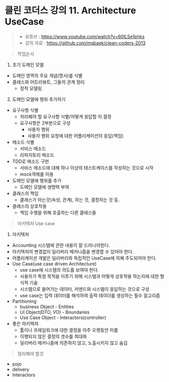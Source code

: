 클린 코더스 강의 11. Architecture UseCase
=============================

> * 유튜브 : https://www.youtube.com/watch?v=60lLSe1phks
> * 강의 자료 : https://github.com/msbaek/clean-coders-2013

> 작업순서

1. 초기 도메인 모델
  * 도메인 영역의 주요 개념(명사)를 식별
  * 클레스와 어트리뷰트, 그들의 관계 정리
    - 정적 모델링

2. 도메인 모델에 행위 추가하기
  * 요구사항 식별
    - 처리해야 할 요구사항 식별/어떻게 응답할 지 결정
    - 요구사항은 2부분으로 구성
      * 사용자 행위
      * 사용자 행위 요청에 대한 어플리케이션의 응답(책임)
  * 메소드 식별
    - 서비스 메소드
    - 리파지토리 메소드
  * TDD로 메소드 구현
    - 서비스 메소드에 대해 하나 이상의 테스트케이스를 작성하는 것으로 시작
    - mock객체를 이용
  * 도메인 모델에 행위를 추가
    -  도메인 모델에 생명력 부여
  * 클래스의 책임
    - 클래스가 아는것(속성, 관계), 하는 것, 결정하는 것 등.
  * 클래스의 상호작용
    - 책임 수행을 위해 호출하는 다른 클래스들

>아키텍처 Use case

1. 아키텍처
  * Accounting 시스템에 관한 내용이 잘 드러나야한다.
  * 아키텍처의 변경없이 딜리버리 메커니즘을 변경할 수 있어야 한다.
  * 어플리케이션 개발은 딜리버리와 독립적인 UseCase에 의해 주도되어야 한다.
  * Use Case(use case driven Architecture)
    - use case에 시스템의 의도를 보여야 한다.
    - 사용자가 특정 목적을 이루기 위해 시스템과 어떻게 상호작용 하는지에 대한 형식적 기술
    - 시스템으로 들어가는 데이터, 커맨드와 시스템이 응답하는 것으로 구성
    - use case는 입력 데이터를 해석하여 출력 테이더를 생성하는 필수 알고리즘
  * Partitioning
    - business Object - Entities
    - UI Object(DTO, VO) - Boundaries
    - Use Case Object - Interactors(controller)
  * 좋은 아키텍처
    -  툴이나 프레임워크에 대한 결정을 아주 오랫동안 미룸
    - 이행되지 않은 결정의 갯수를 최대화
    - 딜리버리 메커니즘에 의존하지 않고, 노출시키지 않고 숨김

>정리해야 할것

* pojo
* delivery
* Interactors
